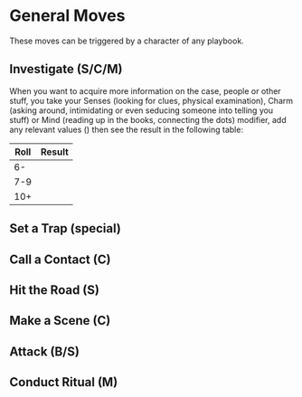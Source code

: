 # General Moves

These moves can be triggered by a character of any playbook.

## Investigate (S/C/M)

When you want to acquire more information on the case, people or other stuff, you take your Senses (looking for clues, physical examination), Charm (asking around, intimidating or even seducing someone into telling you stuff) or Mind (reading up in the books, connecting the dots) modifier, add any relevant values () then see the result in the following table:

| Roll | Result |
| ---- | ------ |
| 6- | |
| 7-9 | |
| 10+ | |

## Set a Trap (special)
## Call a Contact (C)
## Hit the Road (S)
## Make a Scene (C)
## Attack (B/S)
## Conduct Ritual (M)